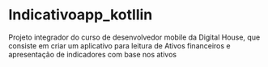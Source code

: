 # Indicativoapp_kotllin
Projeto integrador do curso de desenvolvedor mobile da Digital House, que consiste em criar um aplicativo para leitura de Ativos financeiros e apresentação de indicadores com base nos ativos

